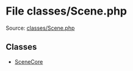 File classes/Scene.php
=========

Source: [classes/Scene.php](https://github.com/PrestaShop/PrestaShop/blob/1.6.0.7/classes/Scene.php)


Classes
-------

* [SceneCore](class.SceneCore.md)

